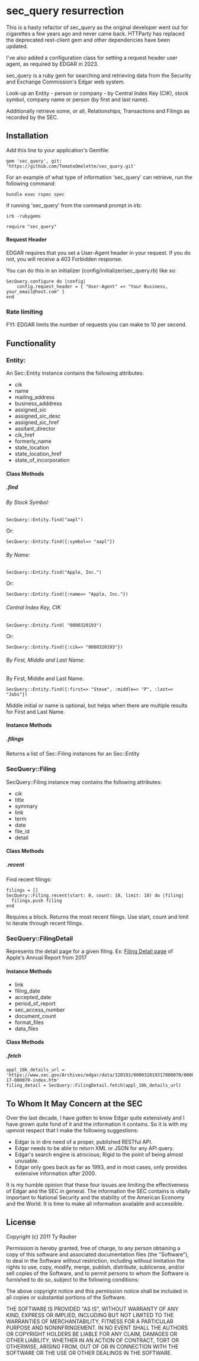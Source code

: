 # sec_query resurrection

This is a hasty refactor of sec_query as the original developer went out for cigarettes a few years ago and never came back.
HTTParty has replaced the deprecated rest-client gem and other dependencies have been updated.

I've also added a configuration class for setting a request header user agent, as required by EDGAR in 2023.

sec_query is a ruby gem for searching and retrieving data from the Security and Exchange Commission's Edgar web system.

Look-up an Entity - person or company - by Central Index Key (CIK), stock symbol, company name or person (by first and last name).

Additionally retrieve some, or all, Relationships, Transactions and Filings as recorded by the SEC.

## Installation

Add this line to your application's Gemfile:

    gem 'sec_query', git: 'https://github.com/TomatoOmelette/sec_query.git'

For an example of what type of information 'sec_query' can retrieve, run the following command:

`bundle exec rspec spec`

If running 'sec_query' from the command prompt in irb:

`irb -rubygems`

`require "sec_query"`

#### Request Header
EDGAR requires that you set a User-Agent header in your request.  If you do not, you will receive a 403 Forbidden response.

You can do this in an initializer (config/initializer/sec_query.rb) like so:
```
SecQuery.configure do |config|
    config.request_header = { "User-Agent" => "Your Business, your_email@host.com" }
end
```

### Rate limiting
FYI: EDGAR limits the number of requests you can make to 10 per second. 

## Functionality

### Entity:

An Sec::Entity instance contains the following attributes:

* cik
* name
* mailing_address
* business_adddress
* assigned_sic
* assigned_sic_desc
* assigned_sic_href
* assitant_director
* cik_href
* formerly_name
* state_location
* state_location_href
* state_of_incorporation

#### Class Methods

##### .find 

###### By Stock Symbol:

`SecQuery::Entity.find("aapl")`

Or:

`SecQuery::Entity.find({:symbol=> "aapl"})`

###### By Name:

`SecQuery::Entity.find("Apple, Inc.")`

Or:

`SecQuery::Entity.find({:name=> "Apple, Inc."})`

######  Central Index Key, CIK

`SecQuery::Entity.find( "0000320193")`

Or: 

`SecQuery::Entity.find({:cik=> "0000320193"})`

###### By First, Middle and Last Name:

By First, Middle and Last Name.

`SecQuery::Entity.find({:first=> "Steve", :middle=> "P", :last=> "Jobs"})`

Middle initial or name is optional, but helps when there are multiple results for First and Last Name.

#### Instance Methods

##### .filings

Returns a list of Sec::Filing instances for an Sec::Entity

### SecQuery::Filing

SecQuery::Filing instance may contains the following attributes:

* cik
* title
* symmary
* link
* term
* date
* file_id
* detail

#### Class Methods

##### .recent

Find recent filings:

```
filings = []
SecQuery::Filing.recent(start: 0, count: 10, limit: 10) do |filing|
  filings.push filing
end
```

Requires a block. Returns the most recent filings. Use start, count and limit to iterate through recent filings.

### SecQuery::FilingDetail
Represents the detail page for a given filing. 
Ex: [Filing Detail page](https://www.sec.gov/Archives/edgar/data/320193/000032019317000070/0000320193-17-000070-index.htm) of Apple's Annual Report from 2017

#### Instance Methods
* link
* filing_date
* accepted_date
* period_of_report
* sec_access_number
* document_count
* format_files
* data_files

#### Class Methods
##### .fetch
```
appl_10k_details_url = 'https://www.sec.gov/Archives/edgar/data/320193/000032019317000070/0000320193-17-000070-index.htm'
filing_detail = SecQuery::FilingDetail.fetch(appl_10k_details_url)
```

## To Whom It May Concern at the SEC

Over the last decade, I have gotten to know Edgar quite extensively and I have grown quite fond of it and the information it contains. So it is with my upmost respect that I make the following suggestions:

* Edgar is in dire need of a proper, published RESTful API.
* Edgar needs to be able to return XML or JSON  for any API query.
* Edgar's search engine is atrocious; Rigid to the point of being almost unusable.
* Edgar only goes back as far as 1993, and in most cases, only provides extensive information after 2000.

It is my humble opinion that these four issues are limiting the effectiveness of Edgar and the SEC in general.  The information the SEC contains is vitally important to National Security and the stability of the American Economy and the World.  It is time to  make all information available and accessible.

## License

Copyright (c) 2011 Ty Rauber

Permission is hereby granted, free of charge, to any person obtaining a copy of this software and associated documentation files (the "Software"), to deal in the Software without restriction, including without limitation the rights to use, copy, modify, merge, publish, distribute, sublicense, and/or sell copies of the Software, and to permit persons to whom the Software is furnished to do so, subject to the following conditions:

The above copyright notice and this permission notice shall be included in all copies or substantial portions of the Software.

THE SOFTWARE IS PROVIDED "AS IS", WITHOUT WARRANTY OF ANY KIND, EXPRESS OR IMPLIED, INCLUDING BUT NOT LIMITED TO THE WARRANTIES OF MERCHANTABILITY, FITNESS FOR A PARTICULAR PURPOSE AND NONINFRINGEMENT. IN NO EVENT SHALL THE AUTHORS OR COPYRIGHT HOLDERS BE LIABLE FOR ANY CLAIM, DAMAGES OR OTHER LIABILITY, WHETHER IN AN ACTION OF CONTRACT, TORT OR OTHERWISE, ARISING FROM, OUT OF OR IN CONNECTION WITH THE SOFTWARE OR THE USE OR OTHER DEALINGS IN THE SOFTWARE.
